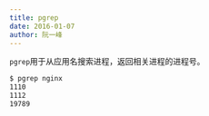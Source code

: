 ```yaml
---
title: pgrep
date: 2016-01-07
author: 阮一峰
---
```


`pgrep`用于从应用名搜索进程，返回相关进程的进程号。

```bash
$ pgrep nginx
1110
1112
19789
```


